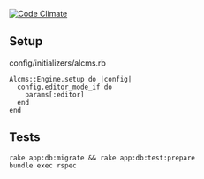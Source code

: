 [![Code Climate](https://codeclimate.com/github/AgentLemon/alcms/badges/gpa.svg)](https://codeclimate.com/github/AgentLemon/alcms)

Setup
-----

config/initializers/alcms.rb

    Alcms::Engine.setup do |config|
      config.editor_mode_if do
        params[:editor]
      end
    end

Tests
-----

    rake app:db:migrate && rake app:db:test:prepare
    bundle exec rspec
